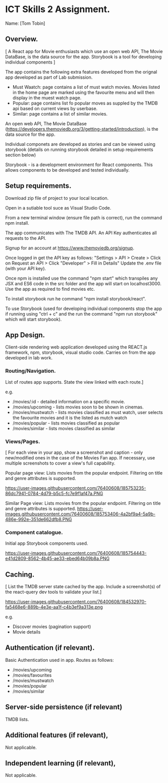 
# ICT Skills 2 Assignment.

Name: [Tom Tobin]

## Overview.

[ A React app for  Movie enthusiasts which use an open web API, The Movie DataBase, is the data source for the app. Storybook is a tool for developing individual components ]

The app contains the following extra features developed from the orignal app developed as part of Lab submission. 
+ Must Waatch: page contains a list of must watch movies. Movies listed in the home page are marked using the favourite menu and will then display in the muest watch page. 
+ Popular: page contains list fo popular moves as suppled by the TMDB api based on current views by userbase.
+ Similar: page contains a list of similar movies.

An open web API, The Movie DataBase (https://developers.themoviedb.org/3/getting-started/introduction), is the data source for the app.

Individual componets are developed as stories and can be viewed using storybook (details on running storybook detailed in setup requirements section below)

Storybook - is a development environment for React components. This allows components to be developed and tested individually.

## Setup requirements.

Download zip file of project to your local location.

Open in a sutiable tool suce as Visual Studio Code. 

From a new terminal window (ensure file path is correct), run the command npm install.

The app communicates with The TMDB API. An API Key authenticates all requests to the API. 

Signup for an account at https://www.themoviedb.org/signup.

Once logged in get the API key as follows: "Settings > API > Create > Click on Request an API > Click "Developer" > Fill in Details"
Update the .env file (with your API key).

Once npm is installed use the command "npm start" which transpiles any JSX and ES6 code in the src folder and the app will start on localhost3000. Use the app as required to find movies etc.

To install storybook run he command "npm install storybook/react". 

To use Storybook (used for developing individual components stop the app if running using "ctrl + c" and the run the command "npm run storybook" which will start storybook).

## App Design.

Client-side rendering web application developed using the REACT.js framework, npm, storybook, visual studio code.
Carries on from the app developed in lab work.

### Routing/Navigation.

List of routes app supports. State the view linked with each route.] 

e.g.
+ /movies/:id - detailed information on a specific movie.
+ /movies/upcoming - lists movies soon to be shown in cinemas.
+ /movies/mustwatch - lists movies classified as must watch, user selects the favourite movies and it is the listed as mutch watch
+ /movies/popular - lists movies classified as popular
+ /movies/similar - lists movies classified as similar

### Views/Pages.

[ For each view in your app, show a screenshot and caption - only new/modified ones in the case of the Movies Fan app. If necessary, use multiple screenshots to cover a view's full capability.

Popular page view: Lists movies from the popular endpoint. Filtering on title and genre attributes is supported.

https://user-images.githubusercontent.com/76400608/185753235-86dc7941-0784-4d79-b5c5-fc7e9f1af47a.PNG


Similar Page view:
Lists movies from the popular endpoint. Filtering on title and genre attributes is supported.
https://user-images.githubusercontent.com/76400608/185753406-4a2bf9a4-5a9b-486e-992e-351de662dfb8.PNG

### Component catalogue.

Initial app Storybook components used.

https://user-images.githubusercontent.com/76400608/185754443-e41d2809-8562-4b45-ae33-ebed64b09b8a.PNG


## Caching.

[ List the TMDB server state cached by the app. Include a screenshot(s) of the react-query dev tools to validate your list.]

https://user-images.githubusercontent.com/76400608/184532970-fa5468e6-889b-4e3e-aa1f-c4b3ef9a313e.png

e.g.
+ Discover movies (pagination support)
+ Movie details

## Authentication (if relevant).

Basic Authentication used in app.
Routes as follows:

+ /movies/upcoming
+ /movies/favourites
+ /movies/mustwatch
+ /movies/popular
+ /movies/similar

## Server-side persistence (if relevant)

TMDB lists.

## Additional features (if relevant),

Not applicable.

## Independent learning (if relevant),

Not applicable.

